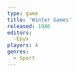```yaml
---
type: game
title: 'Winter Games'
released: 1986
editors: 
  -Epyx
players: 4
genres:
  - Sport
---
```

